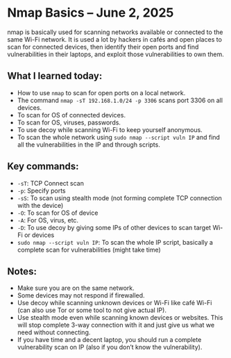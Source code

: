 # Nmap Basics – June 2, 2025

nmap is basically used for scanning networks available or connected to the same Wi-Fi network. It is used a lot by hackers in cafés and open places to scan for connected devices, then identify their open ports and find vulnerabilities in their laptops, and exploit those vulnerabilities to own them.

## What I learned today:
- How to use `nmap` to scan for open ports on a local network.
- The command `nmap -sT 192.168.1.0/24 -p 3306` scans port 3306 on all devices.
- To scan for OS of connected devices.
- To scan for OS, viruses, passwords.
- To use decoy while scanning Wi-Fi to keep yourself anonymous.
- To scan the whole network using `sudo nmap --script vuln IP` and find all the vulnerabilities in the IP and through scripts.

## Key commands:
- `-sT`: TCP Connect scan
- `-p`: Specify ports
- `-sS`: To scan using stealth mode (not forming complete TCP connection with the device)
- `-O`: To scan for OS of device
- `-A`: For OS, virus, etc.
- `-D`: To use decoy by giving some IPs of other devices to scan target Wi-Fi or devices
- `sudo nmap --script vuln IP`: To scan the whole IP script, basically a complete scan for vulnerabilities (might take time)

## Notes:
- Make sure you are on the same network.
- Some devices may not respond if firewalled.
- Use decoy while scanning unknown devices or Wi-Fi like café Wi-Fi (can also use Tor or some tool to not give actual IP).
- Use stealth mode even while scanning known devices or websites. This will stop complete 3-way connection with it and just give us what we need without connecting.
- If you have time and a decent laptop, you should run a complete vulnerability scan on IP (also if you don’t know the vulnerability).
